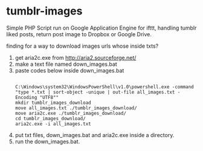 tumblr-images
=============

Simple PHP Script run on Google Application Engine for ifttt, handling tumblr liked posts, return post image to Dropbox or Google Drive.

finding for a way to download images urls whose inside txts?

1. get aria2c.exe from http://aria2.sourceforge.net/
2. make a text file named down_images.bat
3. paste codes below inside down_images.bat
    ```
    
    C:\Windows\system32\WindowsPowerShell\v1.0\powershell.exe -command "type *.txt | sort-object -unique | out-file all_images.txt -Encoding "UTF8""
    mkdir tumblr_images_download
    move all_images.txt ./tumblr_images_download/
    move aria2c.exe ./tumblr_images_download/
    cd tumblr_images_download/
    aria2c.exe -i all_images.txt
    
    ```
4. put txt files, down_images.bat and aria2c.exe inside a directory.
5. run the down_images.bat.
